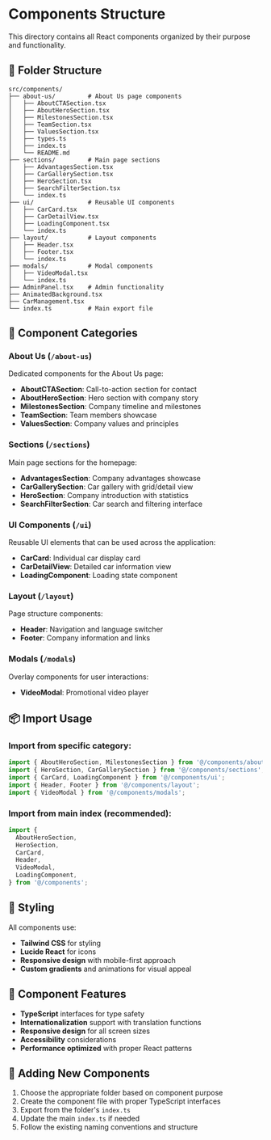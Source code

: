 # Components Structure

This directory contains all React components organized by their purpose and functionality.

## 📁 Folder Structure

```
src/components/
├── about-us/         # About Us page components
│   ├── AboutCTASection.tsx
│   ├── AboutHeroSection.tsx
│   ├── MilestonesSection.tsx
│   ├── TeamSection.tsx
│   ├── ValuesSection.tsx
│   ├── types.ts
│   ├── index.ts
│   └── README.md
├── sections/         # Main page sections
│   ├── AdvantagesSection.tsx
│   ├── CarGallerySection.tsx
│   ├── HeroSection.tsx
│   ├── SearchFilterSection.tsx
│   └── index.ts
├── ui/               # Reusable UI components
│   ├── CarCard.tsx
│   ├── CarDetailView.tsx
│   ├── LoadingComponent.tsx
│   └── index.ts
├── layout/           # Layout components
│   ├── Header.tsx
│   ├── Footer.tsx
│   └── index.ts
├── modals/           # Modal components
│   ├── VideoModal.tsx
│   └── index.ts
├── AdminPanel.tsx    # Admin functionality
├── AnimatedBackground.tsx
├── CarManagement.tsx
└── index.ts          # Main export file
```

## 🎯 Component Categories

### About Us (`/about-us`)

Dedicated components for the About Us page:

- **AboutCTASection**: Call-to-action section for contact
- **AboutHeroSection**: Hero section with company story
- **MilestonesSection**: Company timeline and milestones
- **TeamSection**: Team members showcase
- **ValuesSection**: Company values and principles

### Sections (`/sections`)

Main page sections for the homepage:

- **AdvantagesSection**: Company advantages showcase
- **CarGallerySection**: Car gallery with grid/detail view
- **HeroSection**: Company introduction with statistics
- **SearchFilterSection**: Car search and filtering interface

### UI Components (`/ui`)

Reusable UI elements that can be used across the application:

- **CarCard**: Individual car display card
- **CarDetailView**: Detailed car information view
- **LoadingComponent**: Loading state component

### Layout (`/layout`)

Page structure components:

- **Header**: Navigation and language switcher
- **Footer**: Company information and links

### Modals (`/modals`)

Overlay components for user interactions:

- **VideoModal**: Promotional video player

## 📦 Import Usage

### Import from specific category:

```typescript
import { AboutHeroSection, MilestonesSection } from '@/components/about-us';
import { HeroSection, CarGallerySection } from '@/components/sections';
import { CarCard, LoadingComponent } from '@/components/ui';
import { Header, Footer } from '@/components/layout';
import { VideoModal } from '@/components/modals';
```

### Import from main index (recommended):

```typescript
import {
  AboutHeroSection,
  HeroSection,
  CarCard,
  Header,
  VideoModal,
  LoadingComponent,
} from '@/components';
```

## 🎨 Styling

All components use:

- **Tailwind CSS** for styling
- **Lucide React** for icons
- **Responsive design** with mobile-first approach
- **Custom gradients** and animations for visual appeal

## 🔧 Component Features

- **TypeScript** interfaces for type safety
- **Internationalization** support with translation functions
- **Responsive design** for all screen sizes
- **Accessibility** considerations
- **Performance optimized** with proper React patterns

## 📝 Adding New Components

1. Choose the appropriate folder based on component purpose
2. Create the component file with proper TypeScript interfaces
3. Export from the folder's `index.ts`
4. Update the main `index.ts` if needed
5. Follow the existing naming conventions and structure

